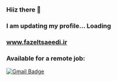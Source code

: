 ### Hiiz there 👋
### I am  updating my profile... Loading
### www.fazeltsaeedi.ir  

### Available for a remote job:
[![Gmail Badge](https://img.shields.io/badge/-FazelSaeedi@iran.ir-c14438?style=flat&logo=Gmail&logoColor=white&link=mailto:FazelSaeedi@iran.ir)](mailto:FazelSaeedi@iran.ir)



<!--
**FazelSaeedi/fazelsaeedi** is a ✨ _special_ ✨ repository because its `README.md` (this file) appears on your GitHub profile.


Here are some ideas to get you started:

- 🔭 I’m currently working on ...
- 🌱 I’m currently learning ...
- 👯 I’m looking to collaborate on ...
- 🤔 I’m looking for help with ...
- 💬 Ask me about ...
- 📫 How to reach me: ...
- 😄 Pronouns: ...
- ⚡  Fun fact: ...
-->

